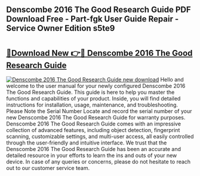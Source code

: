 ## Denscombe 2016 The Good Research Guide PDF Download Free - Part-fgk User Guide Repair - Service Owner Edition s5te9

# <h2><a href="http://bc61377.oget.top/?id=Denscombe+2016+The+Good+Research+Guide">🔗Download New 👉🔴 Denscombe 2016 The Good Research Guide</a></h2>

[![Denscombe 2016 The Good Research Guide new download](https://i.imgur.com/5g1atiW.png)](http://bc61377.oget.top/?id=Denscombe+2016+The+Good+Research+Guide)
Hello and welcome to the user manual for your newly configured Denscombe 2016 The Good Research Guide. This guide is here to help you master the functions and capabilities of your product. Inside, you will find detailed instructions for installation, usage, maintenance, and troubleshooting. Please Note the Serial Number Locate and record the serial number of your new Denscombe 2016 The Good Research Guide for warranty purposes. Denscombe 2016 The Good Research Guide comes with an impressive collection of advanced features, including object detection, fingerprint scanning, customizable settings, and multi-user access, all easily controlled through the user-friendly and intuitive interface. We trust that the Denscombe 2016 The Good Research Guide has been an accurate and detailed resource in your efforts to learn the ins and outs of your new device. In case of any queries or concerns, please do not hesitate to reach out to our customer service team.
